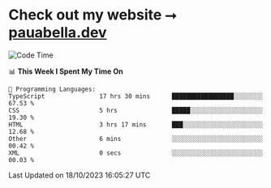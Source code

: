# Check out my website ⭢ [pauabella.dev](https://pauabella.dev)

<!--START_SECTION:waka-->
![Code Time](http://img.shields.io/badge/Code%20Time-2%2C576%20hrs%2030%20mins-blue)

📊 **This Week I Spent My Time On** 

```text
💬 Programming Languages: 
TypeScript               17 hrs 30 mins      █████████████████░░░░░░░░   67.53 % 
CSS                      5 hrs               █████░░░░░░░░░░░░░░░░░░░░   19.30 % 
HTML                     3 hrs 17 mins       ███░░░░░░░░░░░░░░░░░░░░░░   12.68 % 
Other                    6 mins              ░░░░░░░░░░░░░░░░░░░░░░░░░   00.42 % 
XML                      0 secs              ░░░░░░░░░░░░░░░░░░░░░░░░░   00.03 % 
```


 Last Updated on 18/10/2023 16:05:27 UTC
<!--END_SECTION:waka-->
